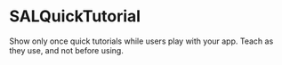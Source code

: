 SALQuickTutorial
================

Show only once quick tutorials while users play with your app. Teach as they use, and not before using.
